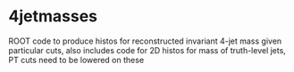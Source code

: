 # 4jetmasses
ROOT code to produce histos for reconstructed invariant 4-jet mass given particular cuts, also includes code for 2D histos for mass of truth-level jets, PT cuts need to be lowered on these 
